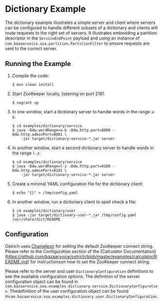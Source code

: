 Dictionary Example
==================
The dictionary example illustrates a simple server and client where servers can be configured to handle different
subsets of a dictionary and clients will route requests to the right set of servers. It illustrates embedding a
partition descriptor in the `ServiceEndPoint` payload and using an instance of
`com.bazaarvoice.soa.partition.PartitionFilter` to ensure requests are sent to the correct server.


Running the Example
--------------------

1.  Compile the code:

        $ mvn clean install

2.  Start ZooKeeper locally, listening on port 2181.

        $ vagrant up

3.  In one window, start a dictionary server to handle words in the range `a-k`:

        $ cd examples/dictionary/service
        $ java -Ddw.wordRange=a-k -Ddw.http.port=8080 -Ddw.http.adminPort=8081 \
            -jar target/dictionary-service-*.jar server

4.  In another window, start a second dictionary server to handle words in the range `l-z`:

        $ cd examples/dictionary/service
        $ java -Ddw.wordRange=l-z -Ddw.http.port=8180 -Ddw.http.adminPort=8181 \
            -jar target/dictionary-service-*.jar server

5.  Create a minimal YAML configuration file for the dictionary client:

        $ echo "{}" > /tmp/config.yaml

6.  In another window, run a dictionary client to spell check a file:

        $ cd examples/dictionary/user
        $ java -jar target/dictionary-user-*.jar /tmp/config.yaml /usr/share/dict/README

Configuration
-------------
Ostrich uses [Chameleon](https://github.com/bazaarvoice/chameleon) for setting the default ZooKeeper connect string.
Please refer to the Configuration section of the [Calculator Documentation]
(https://github.com/bazaarvoice/ostrich/blob/master/examples/calculator/README.md) for instructionson how to set the
ZooKeeper connect string.

Please refer to the server and user `DictionaryConfiguration` definitions to see the available configuration options.
The definition of the server configuration object can be found in
`com.bazaarvoice.soa.examples.dictionary.service.DictionaryConfiguration`. Thedefinition of the user configuration object
can be found in`com.bazaarvoice.soa.examples.dictionary.user.DictionaryConfiguration`.